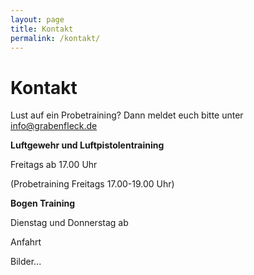 ```yaml
---
layout: page
title: Kontakt
permalink: /kontakt/
---
```

# Kontakt

Lust auf ein Probetraining? Dann meldet euch bitte unter info@grabenfleck.de 

**Luftgewehr und Luftpistolentraining** 

Freitags ab 17.00 Uhr 

(Probetraining Freitags 17.00-19.00 Uhr) 



**Bogen Training**

Dienstag und Donnerstag ab 

Anfahrt 

Bilder...